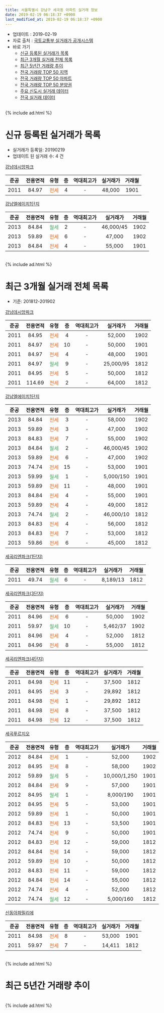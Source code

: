```yaml
---
title: 서울특별시 강남구 세곡동 아파트 실거래 정보
date: 2019-02-19 06:18:37 +0900
last_modified_at: 2019-02-19 06:18:37 +0900
---
```


* 업데이트 : 2019-02-19
* 자료 출처 : [국토교통부 실거래가 공개시스템](http://rt.molit.go.kr)
* 바로 가기
    * [신규 등록된 실거래가 목록](#신규-등록된-실거래가-목록)
    * [최근 3개월 실거래 전체 목록](#최근-3개월-실거래-전체-목록)
    * [최근 5년간 거래량 추이](#최근-5년간-거래량-추이)
    * [전국 거래량 TOP 50 지역](https://ayogom.github.io/apt-trade-info/최근-3개월-전국에서-가장-거래가-많이-발생한-지역)
    * [전국 거래량 TOP 50 아파트](https://ayogom.github.io/apt-trade-info/최근-3개월-전국에서-가장-거래가-많이-발생한-아파트)
    * [전국 거래량 TOP 50 분양권](https://ayogom.github.io/apt-trade-info/최근-3개월-전국에서-가장-거래가-많이-발생한-분양권)
    * [주요 신도시 실거래 데이터](https://ayogom.github.io/apt-trade-info/주요-신도시)
    * [전국 실거래 데이터](https://ayogom.github.io/apt-trade-info/전국)
<br>
{% include ad.html %}
<br>

# 신규 등록된 실거래가 목록
* 실거래가 등록일: 20190219
* 업데이트 된 실거래 수: 4 건


[강남데시앙파크](https://search.naver.com/search.naver?query=%EC%84%9C%EC%9A%B8%ED%8A%B9%EB%B3%84%EC%8B%9C+%EA%B0%95%EB%82%A8%EA%B5%AC+%EC%84%B8%EA%B3%A1%EB%8F%99+%EA%B0%95%EB%82%A8%EB%8D%B0%EC%8B%9C%EC%95%99%ED%8C%8C%ED%81%AC)

|준공|전용면적|유형|층|역대최고가|실거래가|거래월|
|:---:|:---:|:---:|:---:|:---:|:---:|:---:|
|2011|84.97|<span style="color:#ff5a00">전세</span>|4|<span style="color:#444444">-</span>|48,000|1901|

[강남엘에이치1단지](https://search.naver.com/search.naver?query=%EC%84%9C%EC%9A%B8%ED%8A%B9%EB%B3%84%EC%8B%9C+%EA%B0%95%EB%82%A8%EA%B5%AC+%EC%84%B8%EA%B3%A1%EB%8F%99+%EA%B0%95%EB%82%A8%EC%97%98%EC%97%90%EC%9D%B4%EC%B9%981%EB%8B%A8%EC%A7%80)

|준공|전용면적|유형|층|역대최고가|실거래가|거래월|
|:---:|:---:|:---:|:---:|:---:|:---:|:---:|
|2013|84.84|<span style="color:#34a853">월세</span>|2|<span style="color:#444444">-</span>|46,000/45|1902|
|2013|59.89|<span style="color:#ff5a00">전세</span>|6|<span style="color:#444444">-</span>|47,000|1902|
|2013|84.84|<span style="color:#ff5a00">전세</span>|4|<span style="color:#444444">-</span>|55,000|1901|


<br>
{% include ad.html %}
<br>

# 최근 3개월 실거래 전체 목록
* 기준: 201812-201902


[강남데시앙파크](https://search.naver.com/search.naver?query=%EC%84%9C%EC%9A%B8%ED%8A%B9%EB%B3%84%EC%8B%9C+%EA%B0%95%EB%82%A8%EA%B5%AC+%EC%84%B8%EA%B3%A1%EB%8F%99+%EA%B0%95%EB%82%A8%EB%8D%B0%EC%8B%9C%EC%95%99%ED%8C%8C%ED%81%AC)

|준공|전용면적|유형|층|역대최고가|실거래가|거래월|
|:---:|:---:|:---:|:---:|:---:|:---:|:---:|
|2011|84.95|<span style="color:#ff5a00">전세</span>|4|<span style="color:#444444">-</span>|52,000|1902|
|2011|84.97|<span style="color:#ff5a00">전세</span>|10|<span style="color:#444444">-</span>|50,000|1901|
|2011|84.97|<span style="color:#ff5a00">전세</span>|4|<span style="color:#444444">-</span>|48,000|1901|
|2011|84.97|<span style="color:#34a853">월세</span>|9|<span style="color:#444444">-</span>|25,000/95|1812|
|2011|84.95|<span style="color:#ff5a00">전세</span>|5|<span style="color:#444444">-</span>|50,000|1812|
|2011|114.69|<span style="color:#ff5a00">전세</span>|2|<span style="color:#444444">-</span>|64,000|1812|

[강남엘에이치1단지](https://search.naver.com/search.naver?query=%EC%84%9C%EC%9A%B8%ED%8A%B9%EB%B3%84%EC%8B%9C+%EA%B0%95%EB%82%A8%EA%B5%AC+%EC%84%B8%EA%B3%A1%EB%8F%99+%EA%B0%95%EB%82%A8%EC%97%98%EC%97%90%EC%9D%B4%EC%B9%981%EB%8B%A8%EC%A7%80)

|준공|전용면적|유형|층|역대최고가|실거래가|거래월|
|:---:|:---:|:---:|:---:|:---:|:---:|:---:|
|2013|84.84|<span style="color:#ff5a00">전세</span>|3|<span style="color:#444444">-</span>|58,000|1902|
|2013|59.89|<span style="color:#ff5a00">전세</span>|3|<span style="color:#444444">-</span>|47,000|1902|
|2013|84.83|<span style="color:#ff5a00">전세</span>|7|<span style="color:#444444">-</span>|55,000|1902|
|2013|84.84|<span style="color:#34a853">월세</span>|2|<span style="color:#444444">-</span>|46,000/45|1902|
|2013|59.89|<span style="color:#ff5a00">전세</span>|6|<span style="color:#444444">-</span>|47,000|1902|
|2013|74.74|<span style="color:#ff5a00">전세</span>|15|<span style="color:#444444">-</span>|53,000|1901|
|2013|59.99|<span style="color:#34a853">월세</span>|1|<span style="color:#444444">-</span>|5,000/150|1901|
|2013|59.89|<span style="color:#ff5a00">전세</span>|11|<span style="color:#444444">-</span>|48,000|1901|
|2013|84.84|<span style="color:#ff5a00">전세</span>|4|<span style="color:#444444">-</span>|55,000|1901|
|2013|59.89|<span style="color:#ff5a00">전세</span>|4|<span style="color:#444444">-</span>|49,000|1812|
|2013|74.74|<span style="color:#34a853">월세</span>|2|<span style="color:#444444">-</span>|46,000/10|1812|
|2013|84.83|<span style="color:#ff5a00">전세</span>|4|<span style="color:#444444">-</span>|56,000|1812|
|2013|84.83|<span style="color:#ff5a00">전세</span>|7|<span style="color:#444444">-</span>|53,000|1812|
|2013|59.86|<span style="color:#ff5a00">전세</span>|6|<span style="color:#444444">-</span>|45,000|1812|

[세곡리엔파크(1단지)](https://search.naver.com/search.naver?query=%EC%84%9C%EC%9A%B8%ED%8A%B9%EB%B3%84%EC%8B%9C+%EA%B0%95%EB%82%A8%EA%B5%AC+%EC%84%B8%EA%B3%A1%EB%8F%99+%EC%84%B8%EA%B3%A1%EB%A6%AC%EC%97%94%ED%8C%8C%ED%81%AC%281%EB%8B%A8%EC%A7%80%29)

|준공|전용면적|유형|층|역대최고가|실거래가|거래월|
|:---:|:---:|:---:|:---:|:---:|:---:|:---:|
|2011|49.74|<span style="color:#34a853">월세</span>|6|<span style="color:#444444">-</span>|8,189/13|1812|

[세곡리엔파크(3단지)](https://search.naver.com/search.naver?query=%EC%84%9C%EC%9A%B8%ED%8A%B9%EB%B3%84%EC%8B%9C+%EA%B0%95%EB%82%A8%EA%B5%AC+%EC%84%B8%EA%B3%A1%EB%8F%99+%EC%84%B8%EA%B3%A1%EB%A6%AC%EC%97%94%ED%8C%8C%ED%81%AC%283%EB%8B%A8%EC%A7%80%29)

|준공|전용면적|유형|층|역대최고가|실거래가|거래월|
|:---:|:---:|:---:|:---:|:---:|:---:|:---:|
|2011|84.96|<span style="color:#ff5a00">전세</span>|6|<span style="color:#444444">-</span>|50,000|1902|
|2011|59.97|<span style="color:#34a853">월세</span>|10|<span style="color:#444444">-</span>|5,462/37|1902|
|2011|84.96|<span style="color:#ff5a00">전세</span>|4|<span style="color:#444444">-</span>|52,000|1812|
|2011|84.96|<span style="color:#ff5a00">전세</span>|8|<span style="color:#444444">-</span>|55,000|1812|

[세곡리엔파크(4단지)](https://search.naver.com/search.naver?query=%EC%84%9C%EC%9A%B8%ED%8A%B9%EB%B3%84%EC%8B%9C+%EA%B0%95%EB%82%A8%EA%B5%AC+%EC%84%B8%EA%B3%A1%EB%8F%99+%EC%84%B8%EA%B3%A1%EB%A6%AC%EC%97%94%ED%8C%8C%ED%81%AC%284%EB%8B%A8%EC%A7%80%29)

|준공|전용면적|유형|층|역대최고가|실거래가|거래월|
|:---:|:---:|:---:|:---:|:---:|:---:|:---:|
|2011|84.98|<span style="color:#ff5a00">전세</span>|11|<span style="color:#444444">-</span>|37,500|1812|
|2011|84.95|<span style="color:#ff5a00">전세</span>|3|<span style="color:#444444">-</span>|29,892|1812|
|2011|84.98|<span style="color:#ff5a00">전세</span>|1|<span style="color:#444444">-</span>|29,892|1812|
|2011|84.98|<span style="color:#ff5a00">전세</span>|8|<span style="color:#444444">-</span>|37,500|1812|
|2011|84.98|<span style="color:#ff5a00">전세</span>|12|<span style="color:#444444">-</span>|37,500|1812|

[세곡푸르지오](https://search.naver.com/search.naver?query=%EC%84%9C%EC%9A%B8%ED%8A%B9%EB%B3%84%EC%8B%9C+%EA%B0%95%EB%82%A8%EA%B5%AC+%EC%84%B8%EA%B3%A1%EB%8F%99+%EC%84%B8%EA%B3%A1%ED%91%B8%EB%A5%B4%EC%A7%80%EC%98%A4)

|준공|전용면적|유형|층|역대최고가|실거래가|거래월|
|:---:|:---:|:---:|:---:|:---:|:---:|:---:|
|2012|84.84|<span style="color:#ff5a00">전세</span>|1|<span style="color:#444444">-</span>|52,000|1902|
|2012|84.95|<span style="color:#ff5a00">전세</span>|8|<span style="color:#444444">-</span>|58,000|1902|
|2012|59.89|<span style="color:#34a853">월세</span>|5|<span style="color:#444444">-</span>|10,000/1,250|1901|
|2012|84.84|<span style="color:#ff5a00">전세</span>|9|<span style="color:#444444">-</span>|57,000|1901|
|2012|84.95|<span style="color:#34a853">월세</span>|1|<span style="color:#444444">-</span>|8,000/190|1901|
|2012|84.95|<span style="color:#ff5a00">전세</span>|5|<span style="color:#444444">-</span>|53,000|1901|
|2012|59.89|<span style="color:#ff5a00">전세</span>|1|<span style="color:#444444">-</span>|50,000|1901|
|2012|84.83|<span style="color:#ff5a00">전세</span>|13|<span style="color:#444444">-</span>|53,500|1901|
|2012|74.74|<span style="color:#ff5a00">전세</span>|9|<span style="color:#444444">-</span>|50,000|1901|
|2012|84.83|<span style="color:#ff5a00">전세</span>|12|<span style="color:#444444">-</span>|59,000|1812|
|2012|84.84|<span style="color:#ff5a00">전세</span>|14|<span style="color:#444444">-</span>|59,000|1812|
|2012|59.89|<span style="color:#ff5a00">전세</span>|10|<span style="color:#444444">-</span>|50,000|1812|
|2012|84.83|<span style="color:#ff5a00">전세</span>|11|<span style="color:#444444">-</span>|59,000|1812|
|2012|84.84|<span style="color:#ff5a00">전세</span>|14|<span style="color:#444444">-</span>|55,000|1812|
|2012|74.74|<span style="color:#ff5a00">전세</span>|4|<span style="color:#444444">-</span>|52,000|1812|
|2012|74.74|<span style="color:#34a853">월세</span>|12|<span style="color:#444444">-</span>|5,000/160|1812|


<script async src="//pagead2.googlesyndication.com/pagead/js/adsbygoogle.js"></script>
<!-- 기본 -->
<ins class="adsbygoogle"
     style="display:block"
     data-ad-client="ca-pub-2446590836940007"
     data-ad-slot="1659523306"
     data-ad-format="auto"
     data-full-width-responsive="true"></ins>
<script>
(adsbygoogle = window.adsbygoogle || []).push({});
</script>


[신동아파밀리에](https://search.naver.com/search.naver?query=%EC%84%9C%EC%9A%B8%ED%8A%B9%EB%B3%84%EC%8B%9C+%EA%B0%95%EB%82%A8%EA%B5%AC+%EC%84%B8%EA%B3%A1%EB%8F%99+%EC%8B%A0%EB%8F%99%EC%95%84%ED%8C%8C%EB%B0%80%EB%A6%AC%EC%97%90)

|준공|전용면적|유형|층|역대최고가|실거래가|거래월|
|:---:|:---:|:---:|:---:|:---:|:---:|:---:|
|2011|84.98|<span style="color:#ff5a00">전세</span>|8|<span style="color:#444444">-</span>|53,000|1901|
|2011|59.97|<span style="color:#ff5a00">전세</span>|7|<span style="color:#444444">-</span>|14,411|1812|


<br>
{% include ad.html %}
<br>

# 최근 5년간 거래량 추이


<div style="width:100%;">
    <canvas id="deal_progress" height="200"></canvas>
</div>

<script>
new Chart(document.getElementById("deal_progress"), {
    type: 'line',
    data: {
        labels: ['201402','201403','201404','201405','201406','201407','201408','201409','201410','201411','201412','201501','201502','201503','201504','201505','201506','201507','201508','201509','201510','201511','201512','201601','201602','201603','201604','201605','201606','201607','201608','201609','201610','201611','201612','201701','201702','201703','201704','201705','201706','201707','201708','201709','201710','201711','201712','201801','201802','201803','201804','201805','201806','201807','201808','201809','201810','201811','201812','201901','201902'],
        datasets: [{
            label: '매매',
            pointRadius: 1,
            data: [2, 2, 5, 2, 2, 5, 11, 7, 10, 3, 4, 8, 2, 10, 10, 8, 6, 14, 8, 11, 15, 17, 5, 3, 1, 5, 12, 15, 22, 31, 38, 26, 25, 7, 7, 3, 3, 10, 11, 36, 32, 40, 13, 21, 22, 10, 11, 18, 14, 5, 3, 7, 2, 1, 24, 10, 1, 1, 0, 0, 0],
            borderColor: "rgba(255, 201, 14, 1)",
            backgroundColor: "rgba(255, 201, 14, 0.5)",
            fill: false,
            lineTension: 0
        },{
            label: '전월세',
            pointRadius: 1,
            data: [33, 23, 14, 6, 11, 10, 14, 11, 18, 18, 16, 9, 8, 19, 33, 18, 15, 15, 34, 26, 24, 30, 17, 44, 30, 31, 16, 19, 20, 16, 26, 19, 26, 17, 31, 13, 25, 21, 53, 25, 28, 26, 41, 30, 27, 33, 32, 54, 38, 34, 23, 20, 31, 23, 26, 23, 37, 21, 24, 14, 10],
            borderColor: "rgba(0, 141, 185, 1)",
            backgroundColor: "rgba(0, 141, 185, 0.5)",
            fill: false,
            lineTension: 0
        }
        ]
    },
    options: {
        responsive: true,
        title: {
            display: false
        },
        tooltips: {
            mode: 'index',
            intersect: false
        },
        hover: {
            mode: 'nearest',
            intersect: true
        },
        scales: {
            xAxes: [{
                display: true,
                scaleLabel: {
                    display: true,
                    labelString: '년/월'
                }
            }],
            yAxes: [{
                display: true,
                ticks: {
                    suggestedMin: 0,
                },
                scaleLabel: {
                    display: true,
                    labelString: '실거래 수'
                }
            }]
        }
    }
});

</script>


<br>
{% include ad.html %}
<br>

